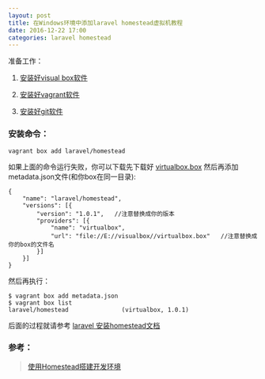 ```yaml
---
layout: post
title: 在Windows环境中添加laravel homestead虚拟机教程
date: 2016-12-22 17:00
categories: laravel homestead
---
```


准备工作：

1. [安装好visual box软件](https://www.virtualbox.org/)

2. [安装好vagrant软件](https://www.vagrantup.com/downloads.html)

2. [安装好git软件](http://git-scm.com/)

### 安装命令：

```
vagrant box add laravel/homestead
```
如果上面的命令运行失败，你可以下载先下载好 [virtualbox.box](https://atlas.hashicorp.com/laravel/boxes/homestead/versions/1.0.1/providers/virtualbox.box) 然后再添加metadata.json文件(和你box在同一目录):

```
{
    "name": "laravel/homestead",
    "versions": [{
        "version": "1.0.1",   //注意替换成你的版本
        "providers": [{
            "name": "virtualbox",
            "url": "file://E://visualbox//virtualbox.box"   //注意替换成你的box的文件名
        }]
    }]
}
```

然后再执行：

```
$ vagrant box add metadata.json
$ vagrant box list
laravel/homestead               (virtualbox, 1.0.1)
```

后面的过程就请参考 [laravel 安装homestead文档](https://laravel.com/docs/5.3/homestead)

### 参考：

> [使用Homestead搭建开发环境](https://solarhell.com/post/2016/04/homestead)
